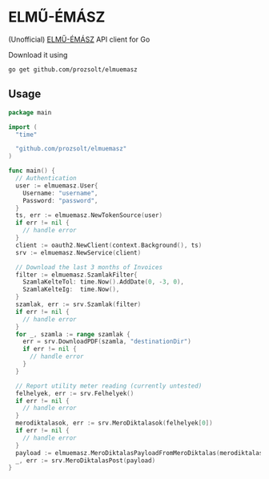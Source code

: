 # ELMŰ-ÉMÁSZ

(Unofficial) [ELMŰ-ÉMÁSZ][1] API client for Go

Download it using

```go get github.com/prozsolt/elmuemasz```

## Usage

```go
package main

import (
  "time"

  "github.com/prozsolt/elmuemasz"
)

func main() {
  // Authentication
  user := elmuemasz.User{
    Username: "username",
    Password: "password",
  }
  ts, err := elmuemasz.NewTokenSource(user)
  if err != nil {
    // handle error
  }
  client := oauth2.NewClient(context.Background(), ts)
  srv := elmuemasz.NewService(client)

  // Download the last 3 months of Invoices
  filter := elmuemasz.SzamlakFilter{
    SzamlaKelteTol: time.Now().AddDate(0, -3, 0),
    SzamlaKelteIg:  time.Now(),
  }
  szamlak, err := srv.Szamlak(filter)
  if err != nil {
    // handle error
  }
  for _, szamla := range szamlak {
    err = srv.DownloadPDF(szamla, "destinationDir")
    if err != nil {
      // handle error
    }
  }

  // Report utility meter reading (currently untested)
  felhelyek, err := srv.Felhelyek()
  if err != nil {
    // handle error
  }
  merodiktalasok, err := srv.MeroDiktalasok(felhelyek[0])
  if err != nil {
    // handle error
  }
  payload := elmuemasz.MeroDiktalasPayloadFromMeroDiktalas(merodiktalasok[0], time.Now(), 1337)
  _, err := srv.MeroDiktalasPost(payload)
}
```

[1]: https://ker.elmuemasz.hu/usz(bD1odSZjPTIwMQ==)/ker/newco/index.html#/